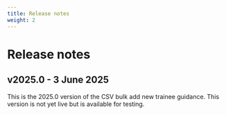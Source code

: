 ```yaml
---
title: Release notes
weight: 2
---
```


# Release notes

## v2025.0 - 3 June 2025

<p class="govuk-body">
  This is the 2025.0 version of the CSV bulk add new trainee guidance. This version is not yet live but is available for testing.
</p>